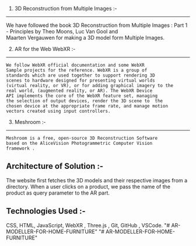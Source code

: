 1) 3D Reconstruction from Multiple Images :-
--------------------------------------------
   We have followed the book 3D Reconstruction from Multiple
   Images : Part 1 - Principles  by  Theo Moons, Luc Van Gool and    
   Maarten Vergauwen for making a 3D model form Multiple
   Images. 

2) AR for the Web WebXR :-
--------------------------------
    We follow WebXR official documentation and some WebXR
    Sample projects for the reference. WebXR is a group of
    standards which are used together to support rendering 3D
    scenes to hardware designed for presenting virtual worlds
    (virtual reality, or VR), or for adding graphical imagery to the
    real world, (augmented reality, or AR). The WebXR Device
    API implements the core of the WebXR feature set, managing
    the selection of output devices, render the 3D scene to  the
    chosen device at the appropriate frame rate, and manage motion
    vectors created using input controllers. 
3) Meshroom :-
----------------
    Meshroom is a free, open-source 3D Reconstruction Software
    based on the AliceVision Photogrammetric Computer Vision      
    framework .  

 
Architecture of Solution :-
---------------------------
The website first fetches the 3D models and their respective images from a directory. When a user clicks on a product, we pass the name of the product as query parameter to the AR part.

Technologies Used :-
----------------------
  CSS, HTML, JavaScript, WebXR , Three.js , Git, GitHub , VSCode.
"# AR-MODELLER-FOR-HOME-FURNITURE" 
"# AR-MODELLER-FOR-HOME-FURNITURE" 
